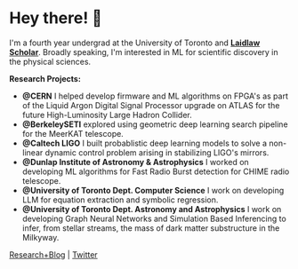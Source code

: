 # Hey there! 👋

I'm a fourth year undergrad at the University of Toronto and **[Laidlaw Scholar](https://laidlawscholars.network/users/peter-ma)**. Broadly speaking, I'm interested in ML for scientific discovery in the physical sciences.

**Research Projects:**

* **@CERN** I helped develop firmware and ML algorithms on FPGA's as part of the Liquid Argon Digital Signal Processor upgrade on ATLAS for the future High-Luminosity Large Hadron Collider. 
* **@BerkeleySETI** explored using geometric deep learning search pipeline for the MeerKAT telescope. 
* **@Caltech LIGO** I built probablistic deep learning models to solve a non-linear dynamic control problem arising in stabilizing LIGO's mirrors.
* **@Dunlap Institute of Astronomy & Astrophysics** I worked on developing ML algorithms for Fast Radio Burst detection for CHIME radio telescope.
* **@University of Toronto Dept. Computer Science** I work on developing LLM for equation extraction and symbolic regression.
* **@University of Toronto Dept. Astronomy and Astrophysics** I work on developing Graph Neural Networks and Simulation Based Inferencing to infer, from stellar streams, the mass of dark matter substructure in the Milkyway.

[Research+Blog](https://peterma.ca/) | [Twitter](https://twitter.com/peterma02)

